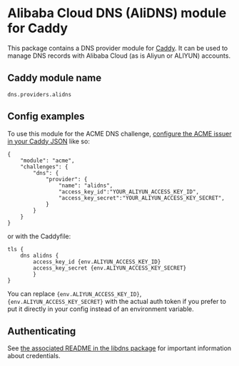 Alibaba Cloud DNS (AliDNS) module for Caddy
===========================

This package contains a DNS provider module for [Caddy](https://github.com/caddyserver/caddy). It can be used to manage DNS records with Alibaba Cloud (as is Aliyun or ALIYUN) accounts.

## Caddy module name

```
dns.providers.alidns
```

## Config examples

To use this module for the ACME DNS challenge, [configure the ACME issuer in your Caddy JSON](https://caddyserver.com/docs/json/apps/tls/automation/policies/issuer/acme/) like so:

```
{
	"module": "acme",
	"challenges": {
		"dns": {
			"provider": {
				"name": "alidns",
				"access_key_id":"YOUR_ALIYUN_ACCESS_KEY_ID",
				"access_key_secret":"YOUR_ALIYUN_ACCESS_KEY_SECRET",
			}
		}
	}
}
```

or with the Caddyfile:

```
tls {
	dns alidns {
		access_key_id {env.ALIYUN_ACCESS_KEY_ID}
		access_key_secret {env.ALIYUN_ACCESS_KEY_SECRET}
        }
}
```

You can replace `{env.ALIYUN_ACCESS_KEY_ID}`,`{env.ALIYUN_ACCESS_KEY_SECRET}` with the actual auth token if you prefer to put it directly in your config instead of an environment variable.


## Authenticating

See [the associated README in the libdns package](https://github.com/libdns/alidns) for important information about credentials.

